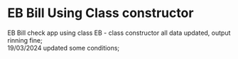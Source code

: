 # EB Bill Using Class constructor
 EB Bill check app using class
 EB - class constructor all data updated, output rinning fine;<br>
 19/03/2024 updated some conditions;
